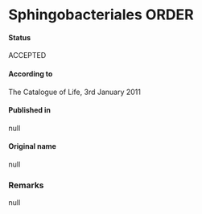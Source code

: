 Sphingobacteriales ORDER
=======

#### Status
ACCEPTED

#### According to
The Catalogue of Life, 3rd January 2011

#### Published in
null

#### Original name
null

### Remarks
null